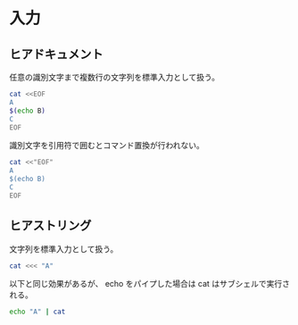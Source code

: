# 入力

## ヒアドキュメント

任意の識別文字まで複数行の文字列を標準入力として扱う。

```sh
cat <<EOF
A
$(echo B)
C
EOF
```

識別文字を引用符で囲むとコマンド置換が行われない。

```sh
cat <<"EOF"
A
$(echo B)
C
EOF
```

## ヒアストリング

文字列を標準入力として扱う。

```sh
cat <<< "A"
```

以下と同じ効果があるが、
echo をパイプした場合は cat はサブシェルで実行される。

```sh
echo "A" | cat
```
